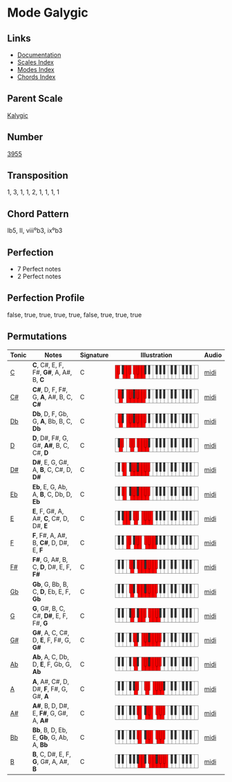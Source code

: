 # Mode Galygic

## Links

- [Documentation](README.md)
- [Scales Index](Scales.md)
- [Modes Index](Modes.md)
- [Chords Index](Chords.md)

## Parent Scale

[Kalygic](ScaleKalygic.md)

## Number

[3955](https://ianring.com/musictheory/scales/3955)

## Transposition

1, 3, 1, 1, 2, 1, 1, 1, 1

## Chord Pattern

Ib5, II, viii⁰b3, ix⁰b3

## Perfection

- 7 Perfect notes
- 2 Perfect notes

## Perfection Profile

false, true, true, true, true, false, true, true, true

## Permutations

| Tonic | Notes | Signature | Illustration | Audio |
|-------|-------|-----------|--------------|-------|
| [C](ModeCNaturalGalygic.md) | **C**, C#, E, F, F#, **G#**, A, A#, B, **C** | C | ![CNaturalGalygic](ModeCNaturalGalygic.png) | [midi](https://github.com/edipermadi/music/blob/main/docs/ModeCNaturalGalygic.mid?raw=true) |
| [C#](ModeCSharpGalygic.md) | **C#**, D, F, F#, G, **A**, A#, B, C, **C#** | C | ![CSharpGalygic](ModeCSharpGalygic.png) | [midi](https://github.com/edipermadi/music/blob/main/docs/ModeCSharpGalygic.mid?raw=true) |
| [Db](ModeDFlatGalygic.md) | **Db**, D, F, Gb, G, **A**, Bb, B, C, **Db** | C | ![DFlatGalygic](ModeDFlatGalygic.png) | [midi](https://github.com/edipermadi/music/blob/main/docs/ModeDFlatGalygic.mid?raw=true) |
| [D](ModeDNaturalGalygic.md) | **D**, D#, F#, G, G#, **A#**, B, C, C#, **D** | C | ![DNaturalGalygic](ModeDNaturalGalygic.png) | [midi](https://github.com/edipermadi/music/blob/main/docs/ModeDNaturalGalygic.mid?raw=true) |
| [D#](ModeDSharpGalygic.md) | **D#**, E, G, G#, A, **B**, C, C#, D, **D#** | C | ![DSharpGalygic](ModeDSharpGalygic.png) | [midi](https://github.com/edipermadi/music/blob/main/docs/ModeDSharpGalygic.mid?raw=true) |
| [Eb](ModeEFlatGalygic.md) | **Eb**, E, G, Ab, A, **B**, C, Db, D, **Eb** | C | ![EFlatGalygic](ModeEFlatGalygic.png) | [midi](https://github.com/edipermadi/music/blob/main/docs/ModeEFlatGalygic.mid?raw=true) |
| [E](ModeENaturalGalygic.md) | **E**, F, G#, A, A#, **C**, C#, D, D#, **E** | C | ![ENaturalGalygic](ModeENaturalGalygic.png) | [midi](https://github.com/edipermadi/music/blob/main/docs/ModeENaturalGalygic.mid?raw=true) |
| [F](ModeFNaturalGalygic.md) | **F**, F#, A, A#, B, **C#**, D, D#, E, **F** | C | ![FNaturalGalygic](ModeFNaturalGalygic.png) | [midi](https://github.com/edipermadi/music/blob/main/docs/ModeFNaturalGalygic.mid?raw=true) |
| [F#](ModeFSharpGalygic.md) | **F#**, G, A#, B, C, **D**, D#, E, F, **F#** | C | ![FSharpGalygic](ModeFSharpGalygic.png) | [midi](https://github.com/edipermadi/music/blob/main/docs/ModeFSharpGalygic.mid?raw=true) |
| [Gb](ModeGFlatGalygic.md) | **Gb**, G, Bb, B, C, **D**, Eb, E, F, **Gb** | C | ![GFlatGalygic](ModeGFlatGalygic.png) | [midi](https://github.com/edipermadi/music/blob/main/docs/ModeGFlatGalygic.mid?raw=true) |
| [G](ModeGNaturalGalygic.md) | **G**, G#, B, C, C#, **D#**, E, F, F#, **G** | C | ![GNaturalGalygic](ModeGNaturalGalygic.png) | [midi](https://github.com/edipermadi/music/blob/main/docs/ModeGNaturalGalygic.mid?raw=true) |
| [G#](ModeGSharpGalygic.md) | **G#**, A, C, C#, D, **E**, F, F#, G, **G#** | C | ![GSharpGalygic](ModeGSharpGalygic.png) | [midi](https://github.com/edipermadi/music/blob/main/docs/ModeGSharpGalygic.mid?raw=true) |
| [Ab](ModeAFlatGalygic.md) | **Ab**, A, C, Db, D, **E**, F, Gb, G, **Ab** | C | ![AFlatGalygic](ModeAFlatGalygic.png) | [midi](https://github.com/edipermadi/music/blob/main/docs/ModeAFlatGalygic.mid?raw=true) |
| [A](ModeANaturalGalygic.md) | **A**, A#, C#, D, D#, **F**, F#, G, G#, **A** | C | ![ANaturalGalygic](ModeANaturalGalygic.png) | [midi](https://github.com/edipermadi/music/blob/main/docs/ModeANaturalGalygic.mid?raw=true) |
| [A#](ModeASharpGalygic.md) | **A#**, B, D, D#, E, **F#**, G, G#, A, **A#** | C | ![ASharpGalygic](ModeASharpGalygic.png) | [midi](https://github.com/edipermadi/music/blob/main/docs/ModeASharpGalygic.mid?raw=true) |
| [Bb](ModeBFlatGalygic.md) | **Bb**, B, D, Eb, E, **Gb**, G, Ab, A, **Bb** | C | ![BFlatGalygic](ModeBFlatGalygic.png) | [midi](https://github.com/edipermadi/music/blob/main/docs/ModeBFlatGalygic.mid?raw=true) |
| [B](ModeBNaturalGalygic.md) | **B**, C, D#, E, F, **G**, G#, A, A#, **B** | C | ![BNaturalGalygic](ModeBNaturalGalygic.png) | [midi](https://github.com/edipermadi/music/blob/main/docs/ModeBNaturalGalygic.mid?raw=true) |
